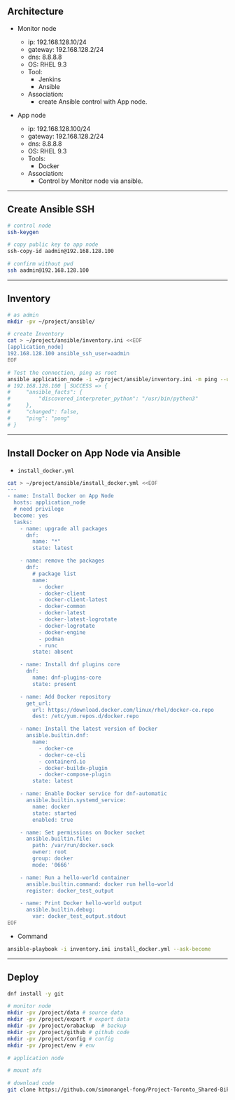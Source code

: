 ## Architecture

- Monitor node

  - ip: 192.168.128.10/24
  - gateway: 192.168.128.2/24
  - dns: 8.8.8.8
  - OS: RHEL 9.3
  - Tool:
    - Jenkins
    - Ansible
  - Association:
    - create Ansible control with App node.

- App node
  - ip: 192.168.128.100/24
  - gateway: 192.168.128.2/24
  - dns: 8.8.8.8
  - OS: RHEL 9.3
  - Tools:
    - Docker
  - Association:
    - Control by Monitor node via ansible.

---

## Create Ansible SSH

```sh
# control node
ssh-keygen

# copy public key to app node
ssh-copy-id aadmin@192.168.128.100

# confirm without pwd
ssh aadmin@192.168.128.100
```

---

## Inventory

```sh
# as admin
mkdir -pv ~/project/ansible/

# create Inventory
cat > ~/project/ansible/inventory.ini <<EOF
[application_node]
192.168.128.100 ansible_ssh_user=aadmin
EOF

# Test the connection, ping as root
ansible application_node -i ~/project/ansible/inventory.ini -m ping --user=aadmin
# 192.168.128.100 | SUCCESS => {
#     "ansible_facts": {
#         "discovered_interpreter_python": "/usr/bin/python3"
#     },
#     "changed": false,
#     "ping": "pong"
# }
```

---

## Install Docker on App Node via Ansible

- `install_docker.yml`

```sh
cat > ~/project/ansible/install_docker.yml <<EOF
---
- name: Install Docker on App Node
  hosts: application_node
  # need privilege
  become: yes
  tasks:
    - name: upgrade all packages
      dnf:
        name: "*"
        state: latest

    - name: remove the packages
      dnf:
        # package list
        name:
          - docker
          - docker-client
          - docker-client-latest
          - docker-common
          - docker-latest
          - docker-latest-logrotate
          - docker-logrotate
          - docker-engine
          - podman
          - runc
        state: absent

    - name: Install dnf plugins core
      dnf:
        name: dnf-plugins-core
        state: present

    - name: Add Docker repository
      get_url:
        url: https://download.docker.com/linux/rhel/docker-ce.repo
        dest: /etc/yum.repos.d/docker.repo

    - name: Install the latest version of Docker
      ansible.builtin.dnf:
        name:
          - docker-ce
          - docker-ce-cli
          - containerd.io
          - docker-buildx-plugin
          - docker-compose-plugin
        state: latest

    - name: Enable Docker service for dnf-automatic
      ansible.builtin.systemd_service:
        name: docker
        state: started
        enabled: true

    - name: Set permissions on Docker socket
      ansible.builtin.file:
        path: /var/run/docker.sock
        owner: root
        group: docker
        mode: '0666'

    - name: Run a hello-world container
      ansible.builtin.command: docker run hello-world
      register: docker_test_output

    - name: Print Docker hello-world output
      ansible.builtin.debug:
        var: docker_test_output.stdout
EOF
```

- Command

```sh
ansible-playbook -i inventory.ini install_docker.yml --ask-become
```

---

## Deploy

```sh
dnf install -y git

# monitor node
mkdir -pv /project/data # source data
mkdir -pv /project/export # export data
mkdir -pv /project/orabackup  # backup 
mkdir -pv /project/github # github code
mkdir -pv /project/config # config
mkdir -pv /project/env # env

# application node

# mount nfs

# download code
git clone https://github.com/simonangel-fong/Project-Toronto_Shared-Bike.git /project/github
```

